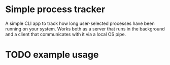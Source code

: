 # Simple process tracker
A simple CLI app to track how long user-selected processes have been running on your system. Works both as a server that runs in the background and a client that communicates with it via a local OS pipe.

# TODO example usage
